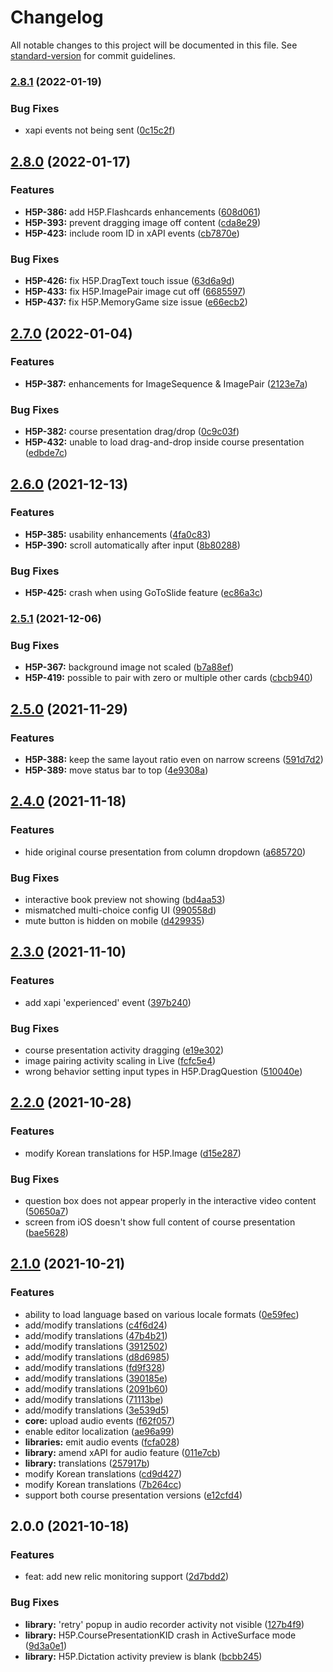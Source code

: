 # Changelog

All notable changes to this project will be documented in this file. See [standard-version](https://github.com/conventional-changelog/standard-version) for commit guidelines.

### [2.8.1](https://bitbucket.org/calmisland/kidsloop-h5p-library/compare/v2.8.1..v2.8.0) (2022-01-19)


### Bug Fixes

* xapi events not being sent ([0c15c2f](https://bitbucket.org/calmisland/kidsloop-h5p-library/commits/0c15c2f50467bc6bcb297febce2f45b619da4189))

## [2.8.0](https://bitbucket.org/calmisland/kidsloop-h5p-library/compare/v2.8.0..v2.7.0) (2022-01-17)


### Features

* **H5P-386:** add H5P.Flashcards enhancements ([608d061](https://bitbucket.org/calmisland/kidsloop-h5p-library/commits/608d061ea6affa47d9633429db9a5a9ab4ca014a))
* **H5P-393:** prevent dragging image off content ([cda8e29](https://bitbucket.org/calmisland/kidsloop-h5p-library/commits/cda8e29efe09b5ff7b6061329784235bd72d52bc))
* **H5P-423:** include room ID in xAPI events ([cb7870e](https://bitbucket.org/calmisland/kidsloop-h5p-library/commits/cb7870eeb2d85d2a5f42c39fecf0ec2f82a306b5))


### Bug Fixes

* **H5P-426:** fix H5P.DragText touch issue ([63d6a9d](https://bitbucket.org/calmisland/kidsloop-h5p-library/commits/63d6a9db8c04edbcde401417f78590a6d6fbf0fa))
* **H5P-433:** fix H5P.ImagePair image cut off ([6685597](https://bitbucket.org/calmisland/kidsloop-h5p-library/commits/66855978560d451f1aafba8dbe658cf52d7bf7b8))
* **H5P-437:** fix H5P.MemoryGame size issue ([e66ecb2](https://bitbucket.org/calmisland/kidsloop-h5p-library/commits/e66ecb2fa7f90a1277f72edafb4820bdb75843ff))

## [2.7.0](https://bitbucket.org/calmisland/kidsloop-h5p-library/compare/v2.7.0..v2.6.0) (2022-01-04)


### Features

* **H5P-387:** enhancements for ImageSequence & ImagePair ([2123e7a](https://bitbucket.org/calmisland/kidsloop-h5p-library/commits/2123e7a0ad917723352001230bc71c4700c0d2a1))


### Bug Fixes

* **H5P-382:** course presentation drag/drop ([0c9c03f](https://bitbucket.org/calmisland/kidsloop-h5p-library/commits/0c9c03f27d14ff411f52efe862d08655220497cf))
* **H5P-432:** unable to load drag-and-drop inside course presentation ([edbde7c](https://bitbucket.org/calmisland/kidsloop-h5p-library/commits/edbde7cbb0003c36f01e21e9243e72f3a8016dc8))

## [2.6.0](https://bitbucket.org/calmisland/kidsloop-h5p-library/compare/v2.6.0..v2.5.1) (2021-12-13)


### Features

* **H5P-385:** usability enhancements ([4fa0c83](https://bitbucket.org/calmisland/kidsloop-h5p-library/commits/4fa0c837896805fa734529718e7cdb753afdf63f))
* **H5P-390:** scroll automatically after input ([8b80288](https://bitbucket.org/calmisland/kidsloop-h5p-library/commits/8b80288abd7df5bd7248926f3b35a2ba5c828fca))


### Bug Fixes

* **H5P-425:** crash when using GoToSlide feature ([ec86a3c](https://bitbucket.org/calmisland/kidsloop-h5p-library/commits/ec86a3cb690180a5af9e70a8cce323409d919432))

### [2.5.1](https://bitbucket.org/calmisland/kidsloop-h5p-library/compare/v2.5.0...v2.5.1) (2021-12-06)


### Bug Fixes

* **H5P-367:** background image not scaled ([b7a88ef](https://bitbucket.org/calmisland/kidsloop-h5p-library/commit/b7a88ef8d6184e068418cc76ec29451918398829))
* **H5P-419:** possible to pair with zero or multiple other cards ([cbcb940](https://bitbucket.org/calmisland/kidsloop-h5p-library/commit/cbcb9406d8edace9e8feeaac211da6eafab33a00))

## [2.5.0](https://bitbucket.org/calmisland/kidsloop-h5p-library/compare/v2.4.0...v2.5.0) (2021-11-29)


### Features

* **H5P-388:** keep the same layout ratio even on narrow screens ([591d7d2](https://bitbucket.org/calmisland/kidsloop-h5p-library/commit/591d7d252fad5e56088e74f89f28194e0c0c29d8))
* **H5P-389:** move status bar to top ([4e9308a](https://bitbucket.org/calmisland/kidsloop-h5p-library/commit/4e9308af074236ef2a7c77064622723bd70a491b))

## [2.4.0](https://bitbucket.org/calmisland/kidsloop-h5p-library/compare/v2.3.0...v2.4.0) (2021-11-18)


### Features

* hide original course presentation from column dropdown ([a685720](https://bitbucket.org/calmisland/kidsloop-h5p-library/commit/a685720e95f2735b6818195ba4dc1bef51d273de))


### Bug Fixes

* interactive book preview not showing ([bd4aa53](https://bitbucket.org/calmisland/kidsloop-h5p-library/commit/bd4aa5396de097d67b7b77e8080fd70cf324712c))
* mismatched multi-choice config UI ([990558d](https://bitbucket.org/calmisland/kidsloop-h5p-library/commit/990558d29ae940ca87b6cbd6f723e8b9d955b26b))
* mute button is hidden on mobile ([d429935](https://bitbucket.org/calmisland/kidsloop-h5p-library/commit/d429935a85b806381b37d04e48f74c69df3d22b6))

## [2.3.0](https://bitbucket.org/calmisland/kidsloop-h5p-library/compare/v2.1.0...v2.3.0) (2021-11-10)


### Features

* add xapi 'experienced' event ([397b240](https://bitbucket.org/calmisland/kidsloop-h5p-library/commit/397b24063bf85f08afb5dcc4e1a75b17d2b4b2a0))


### Bug Fixes

* course presentation activity dragging ([e19e302](https://bitbucket.org/calmisland/kidsloop-h5p-library/commit/e19e30256218659c6223964c2b4cd4f8389a60b5))
* image pairing activity scaling in Live ([fcfc5e4](https://bitbucket.org/calmisland/kidsloop-h5p-library/commit/fcfc5e45e51f4d0744b12e0892361f90420ca2d3))
* wrong behavior setting input types in H5P.DragQuestion ([510040e](https://bitbucket.org/calmisland/kidsloop-h5p-library/commit/510040e0833c2976d389d060589abcda257c7158))

## [2.2.0](https://bitbucket.org/calmisland/kidsloop-h5p-library/compare/v2.1.0...v2.2.0) (2021-10-28)


### Features

* modify Korean translations for H5P.Image ([d15e287](https://bitbucket.org/calmisland/kidsloop-h5p-library/commit/d15e287069ab4ad5043279cce8ac22bbe6b0a22e))


### Bug Fixes

* question box does not appear properly in the interactive video content ([50650a7](https://bitbucket.org/calmisland/kidsloop-h5p-library/commit/50650a726926759b6237be9cc0c034e5841995ae))
* screen from iOS doesn't show full content of course presentation ([bae5628](https://bitbucket.org/calmisland/kidsloop-h5p-library/commit/bae562800e7f3797ead40b77dd7784d7ef10e504))

## [2.1.0](https://bitbucket.org/calmisland/kidsloop-h5p-library/compare/v2.0.0...v2.1.0) (2021-10-21)


### Features

* ability to load language based on various locale formats ([0e59fec](https://bitbucket.org/calmisland/kidsloop-h5p-library/commit/0e59fec2c7775853702eab5bccce858663e853ac))
* add/modify translations ([c4f6d24](https://bitbucket.org/calmisland/kidsloop-h5p-library/commit/c4f6d24c66efc2532fa87076c072ed55f8ef63f7))
* add/modify translations ([47b4b21](https://bitbucket.org/calmisland/kidsloop-h5p-library/commit/47b4b21732c165388ac1fb6da0f9f8139ec1c7e4))
* add/modify translations ([3912502](https://bitbucket.org/calmisland/kidsloop-h5p-library/commit/391250213f911c3db5e70eadb458f76d56f09bec))
* add/modify translations ([d8d6985](https://bitbucket.org/calmisland/kidsloop-h5p-library/commit/d8d6985955462ce84f366f3c6fed39522ae1f149))
* add/modify translations ([fd9f328](https://bitbucket.org/calmisland/kidsloop-h5p-library/commit/fd9f3281b32ccf0930f230ba1c4ff19152f55194))
* add/modify translations ([390185e](https://bitbucket.org/calmisland/kidsloop-h5p-library/commit/390185e596ceb25018c05abd9ac3de26e9082b17))
* add/modify translations ([2091b60](https://bitbucket.org/calmisland/kidsloop-h5p-library/commit/2091b60c11af6beb9667d9a9d33845690bb0b55c))
* add/modify translations ([71113be](https://bitbucket.org/calmisland/kidsloop-h5p-library/commit/71113beee629ed1e4602b9bbca75da5d4b49801c))
* add/modify translations ([3e539d5](https://bitbucket.org/calmisland/kidsloop-h5p-library/commit/3e539d5fbe8b80a74181dbc3e6d29a8b7b4006f8))
* **core:** upload audio events ([f62f057](https://bitbucket.org/calmisland/kidsloop-h5p-library/commit/f62f057bb2188819617ee433367e5ad76cf85436))
* enable editor localization ([ae96a99](https://bitbucket.org/calmisland/kidsloop-h5p-library/commit/ae96a996a3b1613a3aee50060ec44932f9bf9441))
* **libraries:** emit audio events ([fcfa028](https://bitbucket.org/calmisland/kidsloop-h5p-library/commit/fcfa02857e28080cb5657a33a61e8b635514702f))
* **library:** amend xAPI for audio feature ([011e7cb](https://bitbucket.org/calmisland/kidsloop-h5p-library/commit/011e7cb89b5733687378b12d9e8cfa41be562792))
* **library:** translations ([257917b](https://bitbucket.org/calmisland/kidsloop-h5p-library/commit/257917b6070edccc457edfb424f8de251366cc72))
* modify Korean translations ([cd9d427](https://bitbucket.org/calmisland/kidsloop-h5p-library/commit/cd9d4279a51dea6162cb3c3fe485ea85d331a505))
* modify Korean translations ([7b264cc](https://bitbucket.org/calmisland/kidsloop-h5p-library/commit/7b264cce1e48e578af219c75c22c33aa3367ac22))
* support both course presentation versions ([e12cfd4](https://bitbucket.org/calmisland/kidsloop-h5p-library/commit/e12cfd467f39c6880adc0dc2f604d4d88480c04e))


## 2.0.0 (2021-10-18)


### Features

* feat: add new relic monitoring support ([2d7bdd2](https://bitbucket.org/calmisland/kidsloop-h5p-library/commits/2d7bdd2dc175281b02e74a35b9e1864b5b08f8fe))


### Bug Fixes

* **library:** 'retry' popup in audio recorder activity not visible ([127b4f9](https://bitbucket.org/calmisland/kidsloop-h5p-library/commits/127b4f905e285dfe7e749b8a6c17b851888eb65a))
* **library:** H5P.CoursePresentationKID crash in ActiveSurface mode ([9d3a0e1](https://bitbucket.org/calmisland/kidsloop-h5p-library/commits/9d3a0e199e6a2299836f32830b8ed32c09d42301))
* **library:** H5P.Dictation activity preview is blank ([bcbb245](https://bitbucket.org/calmisland/kidsloop-h5p-library/commits/bcbb245af5ce2b7870a5b17dc18d7f3982e0ba86))
